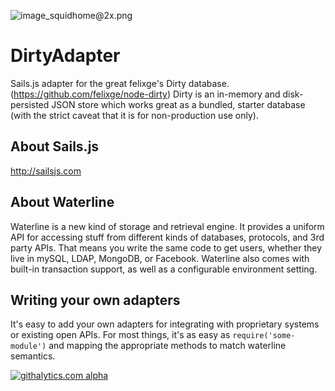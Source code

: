![image_squidhome@2x.png](http://i.imgur.com/RIvu9.png) 

# DirtyAdapter

Sails.js adapter for the great felixge's Dirty database.  (https://github.com/felixge/node-dirty)
Dirty is an in-memory and disk-persisted JSON store which works great as a bundled, starter database (with the strict caveat that it is for non-production use only).

## About Sails.js
http://sailsjs.com

## About Waterline
Waterline is a new kind of storage and retrieval engine.  It provides a uniform API for accessing stuff from different kinds of databases, protocols, and 3rd party APIs.  That means you write the same code to get users, whether they live in mySQL, LDAP, MongoDB, or Facebook.
Waterline also comes with built-in transaction support, as well as a configurable environment setting. 

## Writing your own adapters
It's easy to add your own adapters for integrating with proprietary systems or existing open APIs.  For most things, it's as easy as `require('some-module')` and mapping the appropriate methods to match waterline semantics.


[![githalytics.com alpha](https://cruel-carlota.pagodabox.com/a22d3919de208c90c898986619efaa85 "githalytics.com")](http://githalytics.com/balderdashy/sails-dirty)
